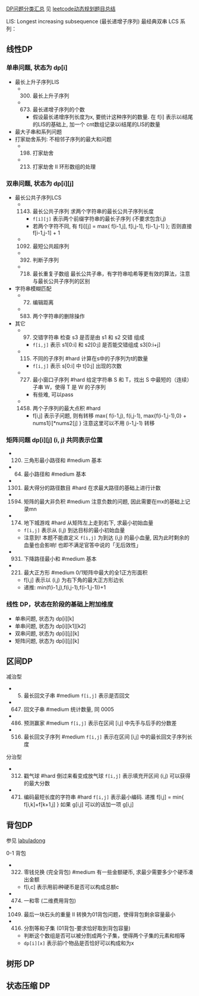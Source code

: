 
[DP问题分类汇总](https://chengzhaoxi.xyz/42296.html)
见 [leetcode动态规划题目总结](https://leetcode.cn/circle/article/2Xxlw3/)




LIS: Longest increasing subsequence (最长递增子序列) 
最经典双串 LCS 系列：

## 线性DP
### 单串问题, 状态为 dp[i]

- 最长上升子序列LIS
    - 0300. 最长上升子序列
    - 0673. 最长递增子序列的个数
        - 假设最长递增序列长度为x, 要统计这种序列的数量. 在 f[i] 表示以i结尾的LIS的基础上, 加一个 cnt数组记录以i结尾的LIS的数量
- 最大子串和系列问题
- 打家劫舍系列: 不相邻子序列的最大和问题
    - 0198. 打家劫舍
    - 0213. 打家劫舍 II 环形数组的处理

### 双串问题, 状态为 dp[i][j]

- 最长公共子序列LCS
    - 1143. 最长公共子序列 求两个字符串的最长公共子序列长度
        - `f[i][j]` 表示两个前缀字符串的最长子序列 (不要求包含i,j)
        - 若两个字符不同, 有 f[i][j] = max{ f[i-1,j], f[i,j-1], f[i-1,j-1] }; 否则直接 f[i-1,j-1] + 1
    - 1092. 最短公共超序列
    - 0392. 判断子序列
    - 0718. 最长重复子数组 最长公共子串，有字符串哈希等更有效的算法，注意与最长公共子序列的区别
- 字符串模糊匹配
    - 0072. 编辑距离
    - 0583. 两个字符串的删除操作
- 其它
    - 0097. 交错字符串 检查 s3 是否是由 s1 和 s2 交错 组成
        - `f[i,j]` 表示 s1[0:i] 和 s2[0:j] 是否能交错组成 s3[0:i+j]
    - 0115. 不同的子序列 #hard 计算在s中的子序列为t的数量
        - `f[i,j]` 表示 s[0:i] 中 t[0:j] 出现的次数
    - 0727. 最小窗口子序列 #hard 给定字符串 S 和 T，找出 S 中最短的（连续）子串 W，使得 T 是 W 的子序列
        - 有些难, 可以pass
    - 1458. 两个子序列的最大点积 #hard 
        - f[i,j] 表示子问题, 则有转移 max{ f(i-1,j), f(i,j-1), max{f(i-1,j-1),0} + nums1[i]*nums2[j] } 注意这里可以不用 (i-1,j-1) 转移

### 矩阵问题 dp[i][j] (i, j) 共同表示位置

- 0120. 三角形最小路径和 #medium 基本
- 0064. 最小路径和 #medium 基本
- 1301. 最大得分的路径数目 #hard 在求最大路径的基础上进行计数
- 1594. 矩阵的最大非负积 #medium 注意负数的问题, 因此需要在mx的基础上记录mn
- 0174. 地下城游戏 #hard 从矩阵左上走到右下, 求最小初始血量
    - `f[i,j]` 表示从 (i,j) 到达目标的最小初始血量
    - 注意到! 本题不能直定义 `f[i,j]` 为到达 (i,j) 的最小血量, 因为此时剩余的血量也会影响! 也即不满足官答中说的「无后效性」
- 0931. 下降路径最小和 #medium 基本
- 0221. 最大正方形 #medium 0/1矩阵中最大的全1正方形面积
    - f[i,j] 表示以 (i,j) 为右下角的最大正方形边长
    - 递推: min(f(i-1,j),f(i,j-1),f(i-1,j-1))+1

### 线性 DP，状态在阶段的基础上附加维度

- 单串问题, 状态为 dp[i][k]
- 单串问题, 状态为 dp[i][k1][k2]
- 双串问题, 状态为 dp[i][j][k]
- 矩阵问题, 状态为 dp[i][j][k]


## 区间DP

减治型

- 0005. 最长回文子串 #medium `f[i,j]` 表示是否回文
- 0647. 回文子串 #medium 统计数量, 同 0005
- 0486. 预测赢家 #medium `f[i,j]` 表示在区间 [i,j] 中先手与后手的分数差
- 0516. 最长回文子序列 #medium `f[i,j]` 表示在区间 [i,j] 中的最长回文子序列长度

分治型

- 0312. 戳气球 #hard 倒过来看变成放气球 `f[i,j]` 表示填充开区间 (i,j) 可以获得的最大分数
- 0471. 编码最短长度的字符串 #hard `f[i,j]` 表示最小编码. 递推 f[i,j] = min{ f[i,k]+f[k+1,j] } 如果 g[i,j] 可以的话加一项 g[i,j]

## 背包DP

参见 [labuladong](https://labuladong.gitee.io/algo/di-er-zhan-a01c6/bei-bao-le-34bd4/)

0-1 背包

- 0322. 零钱兑换 (完全背包) #medium 有一些金额硬币, 求最少需要多少个硬币凑出金额
    - f[i,c] 表示用前i种硬币是否可以构成总额c
- 0474. 一和零 (二维费用背包)
- 1049. 最后一块石头的重量 II 转换为01背包问题，使得背包剩余容量最小
- 0416. 分割等和子集 (01背包-要求恰好取到背包容量)
    - 判断这个数组是否可以被分割成两个子集，使得两个子集的元素和相等
    - `dp[i][x]` 表示前i个物品是否恰好可以构成和为x



## 树形 DP



## 状态压缩 DP


